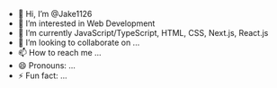 - 👋 Hi, I’m @Jake1126
- 👀 I’m interested in Web Development
- 🌱 I’m currently JavaScript/TypeScript, HTML, CSS, Next.js, React.js
- 💞️ I’m looking to collaborate on ...
- 📫 How to reach me ...
- 😄 Pronouns: ...
- ⚡ Fun fact: ...

<!---
Jake1126/Jake1126 is a ✨ special ✨ repository because its `README.md` (this file) appears on your GitHub profile.
You can click the Preview link to take a look at your changes.
--->
